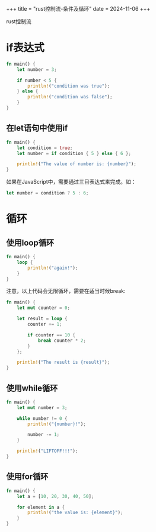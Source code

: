+++
title = "rust控制流-条件及循环"
date = 2024-11-06
+++

rust控制流

# if表达式

```rust
fn main() {
    let number = 3;

    if number < 5 {
        println!("condition was true");
    } else {
        println!("condition was false");
    }
}
```

## 在let语句中使用if

```rust
fn main() {
    let condition = true;
    let number = if condition { 5 } else { 6 };

    println!("The value of number is: {number}");
}
```

如果在JavaScript中，需要通过三目表达式来完成。如：

```javascript
let number = condition ? 5 : 6;
```

# 循环
## 使用loop循环
```rust
fn main() {
    loop {
        println!("again!");
    }
}
```

注意，以上代码会无限循环，需要在适当时候break:

```rust
fn main() {
    let mut counter = 0;

    let result = loop {
        counter += 1;

        if counter == 10 {
            break counter * 2;
        }
    };

    println!("The result is {result}");
}
```

## 使用while循环

```rust
fn main() {
    let mut number = 3;

    while number != 0 {
        println!("{number}!");

        number -= 1;
    }

    println!("LIFTOFF!!!");
}
```

## 使用for循环
```rust
fn main() {
    let a = [10, 20, 30, 40, 50];

    for element in a {
        println!("the value is: {element}");
    }
}
```

